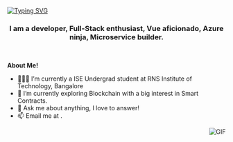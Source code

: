 [![Typing SVG](https://readme-typing-svg.herokuapp.com?font=Fira+Code&pause=1000&color=DFE1E5&background=00A1E0CE&width=435&lines=Hi%2C+I'm+Hitori+Hikari+%F0%9F%91%8B)](https://git.io/typing-svg) 


<h3 align="center">I am a developer, Full-Stack enthusiast, Vue aficionado, Azure ninja, Microservice builder.</h3>
</br>

**About Me!**

- 👨🏽‍💻 I’m currently a ISE Undergrad student at RNS Institute of Technology, Bangalore
- 🌱 I’m currently exploring Blockchain with a big interest in Smart Contracts. 
- 💬 Ask me about anything, I love to answer!
- 📫 Email me at []().

<img align="right" alt="GIF" src="https://media.giphy.com/media/LmNwrBhejkK9EFP504/giphy.gif" />
